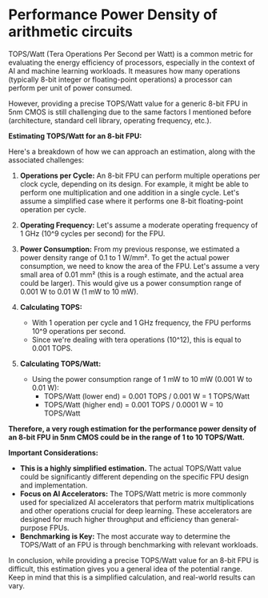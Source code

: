 # Performance Power Density of arithmetic circuits

TOPS/Watt (Tera Operations Per Second per Watt) is a common metric for evaluating the energy efficiency of processors, especially in the context of AI and machine learning workloads. It measures how many operations (typically 8-bit integer or floating-point operations) a processor can perform per unit of power consumed.

However, providing a precise TOPS/Watt value for a generic 8-bit FPU in 5nm CMOS is still challenging due to the same factors I mentioned before (architecture, standard cell library, operating frequency, etc.).

**Estimating TOPS/Watt for an 8-bit FPU:**

Here's a breakdown of how we can approach an estimation, along with the associated challenges:

1.  **Operations per Cycle:** An 8-bit FPU can perform multiple operations per clock cycle, depending on its design. For example, it might be able to perform one multiplication and one addition in a single cycle. Let's assume a simplified case where it performs one 8-bit floating-point operation per cycle.

2.  **Operating Frequency:** Let's assume a moderate operating frequency of 1 GHz (10^9 cycles per second) for the FPU.

3.  **Power Consumption:** From my previous response, we estimated a power density range of 0.1 to 1 W/mm². To get the actual power consumption, we need to know the area of the FPU. Let's assume a very small area of 0.01 mm² (this is a rough estimate, and the actual area could be larger). This would give us a power consumption range of 0.001 W to 0.01 W (1 mW to 10 mW).

4.  **Calculating TOPS:**
    *   With 1 operation per cycle and 1 GHz frequency, the FPU performs 10^9 operations per second.
    *   Since we're dealing with tera operations (10^12), this is equal to 0.001 TOPS.

5.  **Calculating TOPS/Watt:**
    *   Using the power consumption range of 1 mW to 10 mW (0.001 W to 0.01 W):
        *   TOPS/Watt (lower end) = 0.001 TOPS / 0.001 W = 1 TOPS/Watt
        *   TOPS/Watt (higher end) = 0.001 TOPS / 0.0001 W = 10 TOPS/Watt

**Therefore, a very rough estimation for the performance power density of an 8-bit FPU in 5nm CMOS could be in the range of 1 to 10 TOPS/Watt.**

**Important Considerations:**

*   **This is a highly simplified estimation.** The actual TOPS/Watt value could be significantly different depending on the specific FPU design and implementation.
*   **Focus on AI Accelerators:** The TOPS/Watt metric is more commonly used for specialized AI accelerators that perform matrix multiplications and other operations crucial for deep learning. These accelerators are designed for much higher throughput and efficiency than general-purpose FPUs.
*   **Benchmarking is Key:** The most accurate way to determine the TOPS/Watt of an FPU is through benchmarking with relevant workloads.

In conclusion, while providing a precise TOPS/Watt value for an 8-bit FPU is difficult, this estimation gives you a general idea of the potential range. Keep in mind that this is a simplified calculation, and real-world results can vary.
